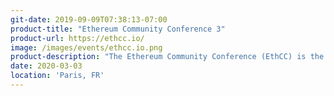 ```yaml
---
git-date: 2019-09-09T07:38:13-07:00
product-title: "Ethereum Community Conference 3"
product-url: https://ethcc.io/
image: /images/events/ethcc.io.png
product-description: "The Ethereum Community Conference (EthCC) is the largest annual European Ethereum event focused on technology and community. Three intense days of conferences, networking and learning."  
date: 2020-03-03
location: 'Paris, FR'
---
```

